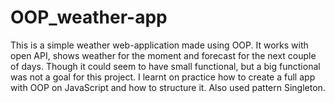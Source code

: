 # OOP_weather-app

This is a simple weather web-application made using OOP. It works with open API, shows weather for the moment and forecast for the next couple of days. Though it could seem to have small functional, but a big functional was not a goal for this project. I learnt on practice how to create a full app with OOP on JavaScript and how to structure it. Also used pattern Singleton.
